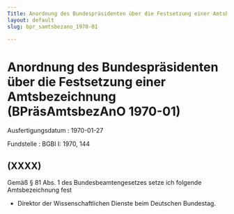 ```yaml
---
Title: Anordnung des Bundespräsidenten über die Festsetzung einer Amtsbezeichnung
layout: default
slug: bpr_samtsbezano_1970-01

---
```


# Anordnung des Bundespräsidenten über die Festsetzung einer Amtsbezeichnung (BPräsAmtsbezAnO 1970-01)

Ausfertigungsdatum
:   1970-01-27

Fundstelle
:   BGBl I: 1970, 144



## (XXXX)

Gemäß § 81 Abs. 1 des Bundesbeamtengesetzes setze ich folgende
Amtsbezeichnung fest

*   Direktor der Wissenschaftlichen Dienste beim Deutschen Bundestag.




